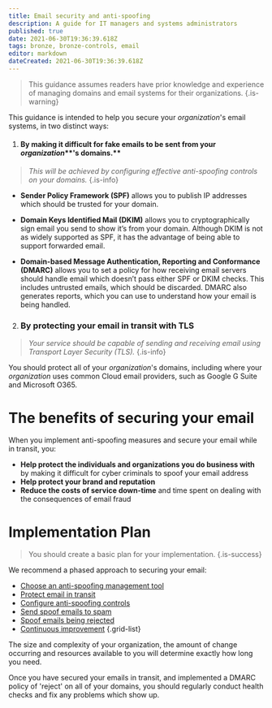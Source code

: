 ```yaml
---
title: Email security and anti-spoofing
description: A guide for IT managers and systems administrators
published: true
date: 2021-06-30T19:36:39.618Z
tags: bronze, bronze-controls, email
editor: markdown
dateCreated: 2021-06-30T19:36:39.618Z
---
```


> This guidance assumes readers have prior knowledge and experience of managing domains and email systems for their organizations.
{.is-warning}


This guidance is intended to help you secure your *organization*'s email systems, in two distinct ways:

1. #### **By making it difficult for fake emails to be sent from your** ***organization*****'s domains.**

> *This will be achieved by configuring effective anti-spoofing controls on your domains.*
{.is-info}


- **Sender Policy Framework (SPF)** allows you to publish IP addresses which should be trusted for your domain.

- **Domain Keys Identified Mail (DKIM)** allows you to cryptographically sign email you send to show it’s from your domain. Although DKIM is not as widely supported as SPF, it has the advantage of being able to support forwarded email.

- **Domain-based Message Authentication, Reporting and Conformance (DMARC)** allows you to set a policy for how receiving email servers should handle email which doesn’t pass either SPF or DKIM checks. This includes untrusted emails, which should be discarded. DMARC also generates reports, which you can use to understand how your email is being handled.

2.  ### **By protecting your email in transit with TLS**

> *Your service should be capable of sending and receiving email using Transport Layer Security (TLS).*
{.is-info}


You should protect all of your *organization*'s domains, including where your *organization* uses common Cloud email providers, such as Google G Suite and Microsoft O365.


# The benefits of securing your email

When you implement anti-spoofing measures and secure your email while in transit, you:

-   **Help protect the individuals and organizations you do business with** by making it difficult for cyber criminals to spoof your email address
-   **Help protect your brand and reputation**
-   **Reduce the costs of service down-time** and time spent on dealing with the consequences of email fraud

# Implementation Plan
> You should create a basic plan for your implementation.
{.is-success}


We recommend a phased approach to securing your email:

- [Choose an anti-spoofing management tool](/bronze-controls/email-security-and-anti-spoofing/choose-anti-spoofing-management-tool)
- [Protect email in transit](/bronze-controls/email-security-and-anti-spoofing/protect-email-in-transit)
- [Configure anti-spoofing controls](/bronze-controls/email-security-and-anti-spoofing/configure-anti-spoofing-controls-)
- [Send spoof emails to spam](/bronze-controls/email-security-and-anti-spoofing/mark-spoof-emails-as-spam)
- [Spoof emails being rejected](/bronze-controls/email-security-and-anti-spoofing/reject-spoof-emails)
- [Continuous improvement](/bronze-controls/email-security-and-anti-spoofing/continuous-improvement)
{.grid-list}

The size and complexity of your organization, the amount of change occurring and resources available to you will determine exactly how long you need.

Once you have secured your emails in transit, and implemented a DMARC policy of 'reject' on all of your domains, you should regularly conduct health checks and fix any problems which show up.




